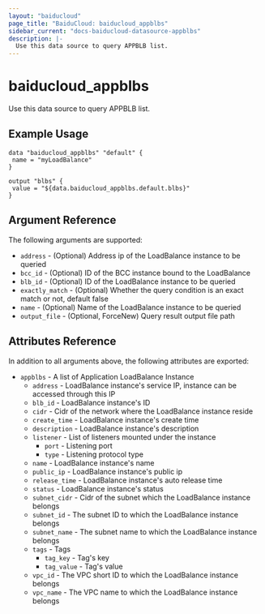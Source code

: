 ```yaml
---
layout: "baiducloud"
page_title: "BaiduCloud: baiducloud_appblbs"
sidebar_current: "docs-baiducloud-datasource-appblbs"
description: |-
  Use this data source to query APPBLB list.
---
```


# baiducloud_appblbs

Use this data source to query APPBLB list.

## Example Usage

```hcl
data "baiducloud_appblbs" "default" {
 name = "myLoadBalance"
}

output "blbs" {
 value = "${data.baiducloud_appblbs.default.blbs}"
}
```

## Argument Reference

The following arguments are supported:

* `address` - (Optional) Address ip of the LoadBalance instance to be queried
* `bcc_id` - (Optional) ID of the BCC instance bound to the LoadBalance
* `blb_id` - (Optional) ID of the LoadBalance instance to be queried
* `exactly_match` - (Optional) Whether the query condition is an exact match or not, default false
* `name` - (Optional) Name of the LoadBalance instance to be queried
* `output_file` - (Optional, ForceNew) Query result output file path

## Attributes Reference

In addition to all arguments above, the following attributes are exported:

* `appblbs` - A list of Application LoadBalance Instance
  * `address` - LoadBalance instance's service IP, instance can be accessed through this IP
  * `blb_id` - LoadBalance instance's ID
  * `cidr` - Cidr of the network where the LoadBalance instance reside
  * `create_time` - LoadBalance instance's create time
  * `description` - LoadBalance instance's description
  * `listener` - List of listeners mounted under the instance
    * `port` - Listening port
    * `type` - Listening protocol type
  * `name` - LoadBalance instance's name
  * `public_ip` - LoadBalance instance's public ip
  * `release_time` - LoadBalance instance's auto release time
  * `status` - LoadBalance instance's status
  * `subnet_cidr` - Cidr of the subnet which the LoadBalance instance belongs
  * `subnet_id` - The subnet ID to which the LoadBalance instance belongs
  * `subnet_name` - The subnet name to which the LoadBalance instance belongs
  * `tags` - Tags
    * `tag_key` - Tag's key
    * `tag_value` - Tag's value
  * `vpc_id` - The VPC short ID to which the LoadBalance instance belongs
  * `vpc_name` - The VPC name to which the LoadBalance instance belongs


